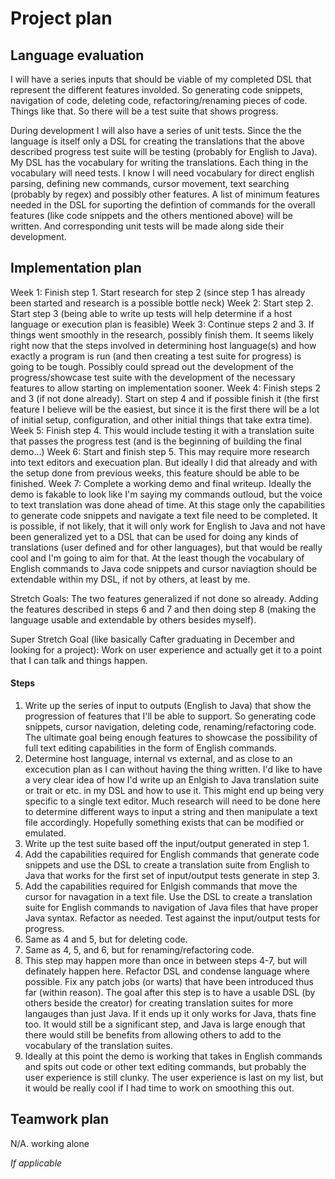 # Project plan

## Language evaluation

I will have a series inputs that should be viable of my completed DSL that represent the different features involded. So generating code snippets, navigation of code, deleting code, refactoring/renaming pieces of code. Things like that. So there will be a test suite that shows progress.

During development I will also have a series of unit tests. Since the the language is itself only a DSL for creating the translations that the above described progress test suite will be testing (probably for English to Java). My DSL has the vocabulary for writing the translations. Each thing in the vocabulary will need tests. I know I will need vocabulary for direct english parsing, defining new commands, cursor movement, text searching (probably by regex) and possibly other features. A list of minimum features needed in the DSL for suporting the defintion of commands for the overall features (like code snippets and the others mentioned above) will be written. And corresponding unit tests will be made along side their development.

## Implementation plan

Week 1: Finish step 1. Start research for step 2 (since step 1 has already been started and research is a possible bottle neck)
Week 2: Start step 2. Start step 3 (being able to write up tests will help determine if a host language or execution plan is feasible)
Week 3: Continue steps 2 and 3. If things went smoothly in the research, possibly finish them. It seems likely right now that the steps involved in determining host language(s) and how exactly a program is run (and then creating a test suite for progress) is going to be tough. Possibly could spread out the development of the progress/showcase test suite with the development of the necessary features to allow starting on implementation sooner.
Week 4: Finish steps 2 and 3 (if not done already). Start on step 4 and if possible finish it (the first feature I believe will be the easiest, but since it is the first there will be a lot of initial setup, configuration, and other initial things that take extra time).
Week 5: Finish step 4. This would include testing it with a translation suite that passes the progress test (and is the beginning of building the final demo...)
Week 6: Start and finish step 5. This may require more research into text editors and execuation plan. But ideally I did that already and with the setup done from previous weeks, this feature should be able to be finished.
Week 7: Complete a working demo and final writeup. Ideally the demo is fakable to look like I'm saying my commands outloud, but the voice to text translation was done ahead of time. At this stage only the capabilities to generate code snippets and navigate a text file need to be completed. It is possible, if not likely, that it will only work for English to Java and not have been generalized yet to a DSL that can be used for doing any kinds of translations (user defined and for other languages), but that would be really cool and I'm going to aim for that. At the least though the vocabulary of English commands to Java code snippets and cursor naviagtion should be extendable within my DSL, if not by others, at least by me.

Stretch Goals: The two features generalized if not done so already. Adding the features described in steps 6 and 7 and then doing step 8 (making the language usable and extendable by others besides myself).

Super Stretch Goal (like basically Cafter graduating in December and looking for a project): Work on user experience and actually get it to a point that I can talk and things happen.


#### Steps
1. Write up the series of input to outputs (English to Java) that show the progression of features that I'll be able to support. So generating code snippets, cursor navigation, deleting code, renaming/refactoring code. The ultimate goal being enough features to showcase the possibility of full text editing capabilities in the form of English commands.
2. Determine host language, internal vs external, and as close to an excecution plan as I can without having the thing written. I'd like to have a very clear idea of how I'd write up an Enlgish to Java translation suite or trait or etc. in my DSL and how to use it. This might end up being very specific to a single text editor. Much research will need to be done here to determine different ways to input a string and then manipulate a text file accordingly. Hopefully something exists that can be modified or emulated.
3. Write up the test suite based off the input/output generated in step 1.
4. Add the capabilities required for English commands that generate code snippets and use the DSL to create a translation suite from English to Java that works for the first set of input/output tests generate in step 3.
5. Add the capabilities required for Enlgish commands that move the cursor for navagation in a text file. Use the DSL to create a translation suite for English commands to navigation of Java files that have proper Java syntax. Refactor as needed. Test against the input/output tests for progress.
6. Same as 4 and 5, but for deleting code.
7. Same as 4, 5, and 6, but for renaming/refactoring code.
8. This step may happen more than once in between steps 4-7, but will definately happen here. Refactor DSL and condense language where possible. Fix any patch jobs (or warts) that have been introduced thus far (within reason). The goal after this step is to have a usable DSL (by others beside the creator) for creating translation suites for more langauges than just Java. If it ends up it only works for Java, thats fine too. It would still be a significant step, and Java is large enough that there would still be benefits from allowing others to add to the vocabulary of the translation suites.
9. Ideally at this point the demo is working that takes in English commands and spits out code or other text editing commands, but probably the user experience is still clunky. The user experience is last on my list, but it would be really cool if I had time to work on smoothing this out.

## Teamwork plan 

N/A. working alone

*If applicable*
